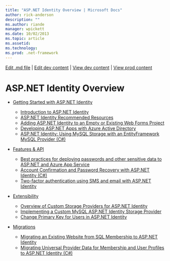 ```yaml
---
title: "ASP.NET Identity Overview | Microsoft Docs"
author: rick-anderson
description: ""
ms.author: riande
manager: wpickett
ms.date: 10/02/2013
ms.topic: article
ms.assetid: 
ms.technology: 
ms.prod: .net-framework
---
```

[Edit .md file](C:\Projects\msc\dev\Msc.Www\Web.ASP\App_Data\github\identity\index.md) | [Edit dev content](http://www.aspdev.net/umbraco#/content/content/edit/51456) | [View dev content](http://docs.aspdev.net/tutorials/identity/overview/index.html) | [View prod content](http://www.asp.net/identity/overview)

ASP.NET Identity Overview
====================
- [Getting Started with ASP.NET Identity](getting-started/index.md)

    - [Introduction to ASP.NET Identity](getting-started/introduction-to-aspnet-identity.md)
    - [ASP.NET Identity Recommended Resources](getting-started/aspnet-identity-recommended-resources.md)
    - [Adding ASP.NET Identity to an Empty or Existing Web Forms Project](getting-started/adding-aspnet-identity-to-an-empty-or-existing-web-forms-project.md)
    - [Developing ASP.NET Apps with Azure Active Directory](getting-started/developing-aspnet-apps-with-windows-azure-active-directory.md)
    - [ASP.NET Identity: Using MySQL Storage with an EntityFramework MySQL Provider (C#)](getting-started/aspnet-identity-using-mysql-storage-with-an-entityframework-mysql-provider.md)
- [Features & API](features-api/index.md)

    - [Best practices for deploying passwords and other sensitive data to ASP.NET and Azure App Service](features-api/best-practices-for-deploying-passwords-and-other-sensitive-data-to-aspnet-and-azure.md)
    - [Account Confirmation and Password Recovery with ASP.NET Identity (C#)](features-api/account-confirmation-and-password-recovery-with-aspnet-identity.md)
    - [Two-factor authentication using SMS and email with ASP.NET Identity](features-api/two-factor-authentication-using-sms-and-email-with-aspnet-identity.md)
- [Extensibility](extensibility/index.md)

    - [Overview of Custom Storage Providers for ASP.NET Identity](extensibility/overview-of-custom-storage-providers-for-aspnet-identity.md)
    - [Implementing a Custom MySQL ASP.NET Identity Storage Provider](extensibility/implementing-a-custom-mysql-aspnet-identity-storage-provider.md)
    - [Change Primary Key for Users in ASP.NET Identity](extensibility/change-primary-key-for-users-in-aspnet-identity.md)
- [Migrations](migrations/index.md)

    - [Migrating an Existing Website from SQL Membership to ASP.NET Identity](migrations/migrating-an-existing-website-from-sql-membership-to-aspnet-identity.md)
    - [Migrating Universal Provider Data for Membership and User Profiles to ASP.NET Identity (C#)](migrations/migrating-universal-provider-data-for-membership-and-user-profiles-to-aspnet-identity.md)